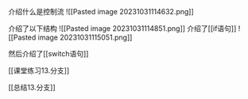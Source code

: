 介绍什么是控制流
![[Pasted image 20231031114632.png]]

介绍了以下结构
![[Pasted image 20231031114851.png]]
介绍了[[if语句]]
![[Pasted image 20231031115051.png]]

然后介绍了[[switch语句]]

[[课堂练习13.分支]]

[[总结13.分支]]
